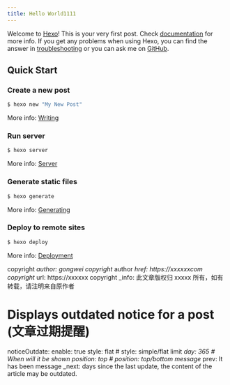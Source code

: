 ```yaml
---
title: Hello World1111
---
```


Welcome to [Hexo](https://hexo.io/)! This is your very first post. Check [documentation](https://hexo.io/docs/) for more info. If you get any problems when using Hexo, you can find the answer in [troubleshooting](https://hexo.io/docs/troubleshooting.html) or you can ask me on [GitHub](https://github.com/hexojs/hexo/issues).

## Quick Start

### Create a new post

```bash
$ hexo new "My New Post"
```

More info: [Writing](https://hexo.io/docs/writing.html)

### Run server

```bash
$ hexo server
```

More info: [Server](https://hexo.io/docs/server.html)

### Generate static files

```bash
$ hexo generate
```

More info: [Generating](https://hexo.io/docs/generating.html)

### Deploy to remote sites

```bash
$ hexo deploy
```

More info: [Deployment](https://hexo.io/docs/one-command-deployment.html)

copyright _author: gongwei
copyright_ author _href: https://xxxxxxcom
copyright_ url: https://xxxxxx
copyright \_info: 此文章版权归 xxxxx 所有，如有转载，请注明来自原作者

# Displays outdated notice for a post (文章过期提醒)

noticeOutdate:
enable: true
style: flat # style: simple/flat
limit _day: 365 # When will it be shown
position: top # position: top/bottom
message_ prev: It has been
message \_next: days since the last update, the content of the article may be outdated.
